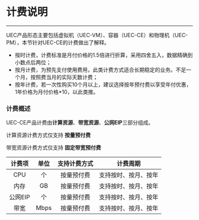 # 计费说明

----------

UEC产品形态主要包括虚拟机（UEC-VM）、容器（UEC-CE）和物理机（UEC-PM），本节针对UEC-CE的计费做出了解释。

- 按时计费，计费标准是月付价格的1.5倍进行折算，采用四舍五入，数据精确到小数点后两位；
- 按月计费，为预先支付使用费用，此类计费方式适合长期稳定的业务。不足一个月，按照费当月的实际天数计费；
- 按年计费，若一次性购买10个月以上，建议选择按年预付费以享受年付优惠，1年价格为月付价格*10，以此类推。



### 计费概述

UEC-CE产品计费由**计算资源**、**带宽资源**、**公网EIP**三部分组成。

计算资源计费方式仅支持 **按量预付费**

带宽资源计费方式仅支持 **固定带宽预付费**

| 计费项  | 单位 | 支持计费方式 |       计费周期       |
| :-----: | :--: | :----------: | :------------------: |
|   CPU   |  个  |  按量预付费  | 支持按时、按月、按年 |
|  内存   |  GB  |  按量预付费  | 支持按时、按月、按年 |
| 公网EIP |  个  |  按量预付费  | 支持按时、按月、按年 |
|  带宽   | Mbps |  按量预付费  | 支持按时、按月、按年 |

